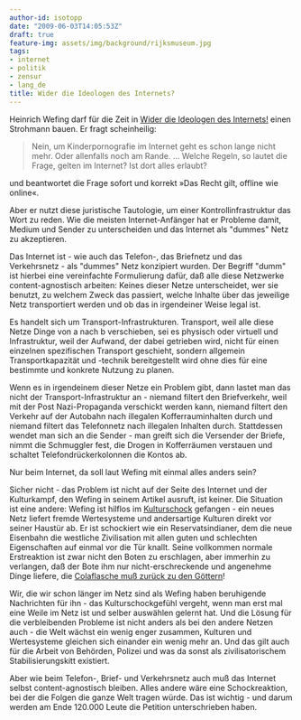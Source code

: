 ```yaml
---
author-id: isotopp
date: "2009-06-03T14:05:53Z"
draft: true
feature-img: assets/img/background/rijksmuseum.jpg
tags:
- internet
- politik
- zensur
- lang_de
title: Wider die Ideologen des Internets?
---
```

Heinrich Wefing darf für die Zeit in <a href='http://www.zeit.de/2009/23/Internet-Grenze'>Wider die Ideologen des Internets!</a> einen Strohmann bauen. Er fragt scheinheilig: <blockquote>Nein, um Kinderpornografie im Internet geht es schon lange nicht mehr. Oder allenfalls noch am Rande. … Welche Regeln, so lautet die Frage, gelten im Internet? Ist dort alles erlaubt?</blockquote> und beantwortet die Frage sofort und korrekt »Das Recht gilt, offline wie online«.

Aber er nutzt diese juristische Tautologie, um einer Kontrollinfrastruktur das Wort zu reden. Wie die meisten Internet-Anfänger hat er Probleme damit, Medium und Sender zu unterscheiden und das Internet als "dummes" Netz zu akzeptieren.<br />

Das Internet ist - wie auch das Telefon-, das Briefnetz und das Verkehrsnetz - als "dummes" Netz konzipiert wurden. Der Begriff "dumm" ist hierbei eine vereinfachte Formulierung dafür, daß alle diese Netzwerke content-agnostisch arbeiten: Keines dieser Netze unterscheidet, wer sie benutzt, zu welchem Zweck das passiert, welche Inhalte über das jeweilige Netz transportiert werden und ob das in irgendeiner Weise legal ist.

Es handelt sich um Transport-Infrastrukturen. Transport, weil alle diese Netze Dinge von a nach b verschieben, sei es physisch oder virtuell und Infrastruktur, weil der Aufwand, der dabei getrieben wird, nicht für einen einzelnen spezifischen Transport geschieht, sondern allgemein Transportkapazität und -technik bereitgestellt wird ohne dies für eine bestimmte und konkrete Nutzung zu planen.

Wenn es in irgendeinem dieser Netze ein Problem gibt, dann lastet man das nicht der Transport-Infrastruktur an - niemand filtert den Briefverkehr, weil mit der Post Nazi-Propaganda verschickt werden kann, niemand filtert den Verkehr auf der Autobahn nach illegalen Kofferrauminhalten durch und niemand filtert das Telefonnetz nach illegalen Inhalten durch. Stattdessen wendet man sich an die Sender - man greift sich die Versender der Briefe, nimmt die Schmuggler fest, die Drogen in Kofferräumen verstauen und schaltet Telefondrückerkolonnen die Kontos ab.

Nur beim Internet, da soll laut Wefing mit einmal alles anders sein?

Sicher nicht - das Problem ist nicht auf der Seite des Internet und der Kulturkampf, den Wefing in seinem Artikel ausruft, ist keiner. Die Situation ist eine andere: Wefing ist hilflos im <a href='http://de.wikipedia.org/wiki/Kulturschock'>Kulturschock</a> gefangen - ein neues Netz liefert fremde Wertesysteme und andersartige Kulturen direkt vor seiner Haustür ab. Er ist schockiert wie ein Reservatsindianer, dem die neue Eisenbahn die westliche Zivilisation mit allen guten und schlechten Eigenschaften auf einmal vor die Tür knallt. Seine vollkommen normale Erstreaktion ist zwar nicht den Boten zu erschlagen, aber immerhin zu verlangen, daß der Bote ihm nur nicht-erschreckende und angenehme Dinge liefere, die <a href='http://www.imdb.com/title/tt0080801/'>Colaflasche muß zurück zu den Göttern</a>!

Wir, die wir schon länger im Netz sind als Wefing haben beruhigende Nachrichten für ihn - das Kulturschockgefühl vergeht, wenn man erst mal eine Weile im Netz ist und selber auswählen gelernt hat. Und die Lösung für die verbleibenden Probleme ist nicht anders als bei den andere Netzen auch - die Welt wächst ein wenig enger zusammen, Kulturen und Wertesysteme gleichen sich einander ein wenig mehr an. Und das gilt auch für die Arbeit von Behörden, Polizei und was da sonst als zivilisatorischem Stabilisierungskitt existiert.

Aber wie beim Telefon-, Brief- und Verkehrsnetz auch muß das Internet selbst content-agnostisch bleiben. Alles andere wäre eine Schockreaktion, bei der die Folgen die ganze Welt tragen würde. Das ist wichtig - und darum werden am Ende 120.000 Leute die Petition unterschrieben haben.
